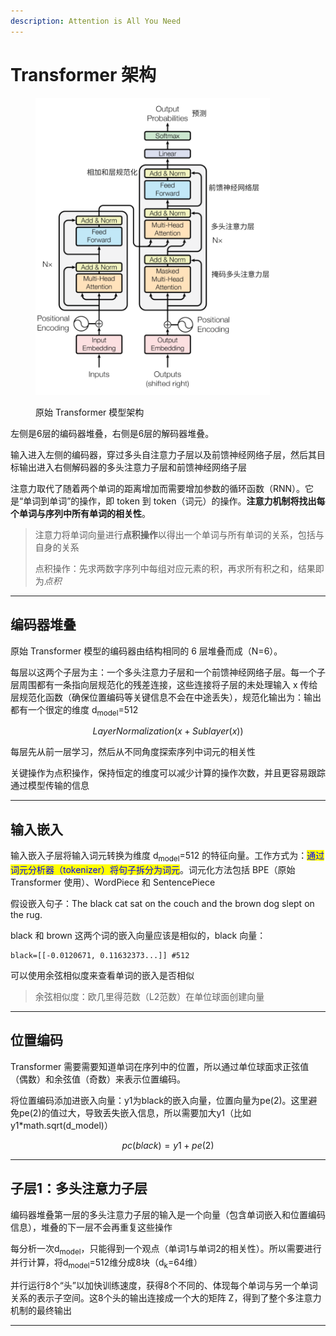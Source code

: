 ```yaml
---
description: Attention is All You Need
---
```


# Transformer 架构

<figure><img src="../.gitbook/assets/image (3).png" alt="" width="375"><figcaption><p>原始 Transformer 模型架构</p></figcaption></figure>

左侧是6层的编码器堆叠，右侧是6层的解码器堆叠。

输入进入左侧的编码器，穿过多头自注意力子层以及前馈神经网络子层，然后其目标输出进入右侧解码器的多头注意力子层和前馈神经网络子层



注意力取代了随着两个单词的距离增加而需要增加参数的循环函数（RNN）。它是“单词到单词”的操作，即 token 到 token（词元）的操作。**注意力机制将找出每个单词与序列中所有单词的相关性**。

> 注意力将单词向量进行**点积操作**以得出一个单词与所有单词的关系，包括与自身的关系
>
>
>
> 点积操作：先求两数字序列中每组对应元素的积，再求所有积之和，结果即&#x4E3A;_&#x70B9;积_

***

## 编码器堆叠

原始 Transformer 模型的编码器由结构相同的 6 层堆叠而成（N=6）。

每层以这两个子层为主：一个多头注意力子层和一个前馈神经网络子层。每一个子层周围都有一条指向层规范化的残差连接，这些连接将子层的未处理输入 x 传给层规范化函数（确保位置编码等关键信息不会在中途丢失），规范化输出为：输出都有一个很定的维度 d<sub>model</sub>=512

$$
LayerNormalization(x+Sublayer(x))
$$

每层先从前一层学习，然后从不同角度探索序列中词元的相关性

关键操作为点积操作，保持恒定的维度可以减少计算的操作次数，并且更容易跟踪通过模型传输的信息

***

## 输入嵌入

输入嵌入子层将输入词元转换为维度 d<sub>model</sub>=512 的特征向量。工作方式为：<mark style="color:blue;">通过词元分析器（tokenizer）将句子拆分为词元</mark>。词元化方法包括 BPE（原始 Transformer 使用）、WordPiece 和 SentencePiece

假设嵌入句子：The black cat sat on the couch and the brown dog slept on the rug.

black 和 brown 这两个词的嵌入向量应该是相似的，black 向量：

```
black=[[-0.0120671, 0.11632373...]] #512
```

可以使用余弦相似度来查看单词的嵌入是否相似

> 余弦相似度：欧几里得范数（L2范数）在单位球面创建向量

***

## 位置编码

Transformer 需要需要知道单词在序列中的位置，所以通过单位球面求正弦值（偶数）和余弦值（奇数）来表示位置编码。

将位置编码添加进嵌入向量：y1为black的嵌入向量，位置向量为pe(2)。这里避免pe(2)的值过大，导致丢失嵌入信息，所以需要加大y1（比如y1\*math.sqrt(d\_model)）

$$
pc(black)=y1 + pe(2)
$$

***

## 子层1：多头注意力子层

编码器堆叠第一层的多头注意力子层的输入是一个向量（包含单词嵌入和位置编码信息），堆叠的下一层不会再重复这些操作

每分析一次d<sub>model</sub>，只能得到一个观点（单词1与单词2的相关性）。所以需要进行并行计算，将d<sub>model</sub>=512维分成8块（d<sub>k</sub>=64维）

并行运行8个“头”以加快训练速度，获得8个不同的、体现每个单词与另一个单词关系的表示子空间。这8个头的输出连接成一个大的矩阵 Z，得到了整个多注意力机制的最终输出

***

